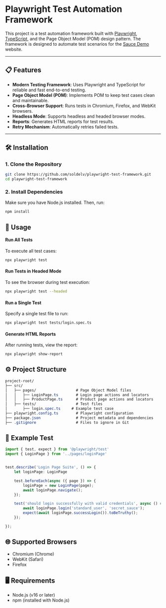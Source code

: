 # Playwright Test Automation Framework

This project is a test automation framework built with [Playwright](https://playwright.dev/), [TypeScript](https://www.typescriptlang.org/), and the Page Object Model (POM) design pattern. The framework is designed to automate test scenarios for the [Sauce Demo](https://www.saucedemo.com/) website.

---

## 📋 Features

- **Modern Testing Framework**: Uses Playwright and TypeScript for reliable and fast end-to-end testing.
- **Page Object Model (POM)**: Implements POM to keep test cases clean and maintainable.
- **Cross-Browser Support**: Runs tests in Chromium, Firefox, and WebKit browsers.
- **Headless Mode**: Supports headless and headed browser modes.
- **Reports**: Generates HTML reports for test results.
- **Retry Mechanism**: Automatically retries failed tests.

---

## 🛠️ Installation

### **1. Clone the Repository**
```bash
git clone https://github.com/soldelv/playwright-test-framework.git
cd playwright-test-framework
```
### **2. Install Dependencies**
Make sure you have Node.js installed. Then, run:
```bash
npm install
```

## 🚀 Usage
#### **Run All Tests**
To execute all test cases:
```bash
npx playwright test
```
#### **Run Tests in Headed Mode**
To see the browser during test execution:
```bash
npx playwright test --headed
```

#### **Run a Single Test**
Specify a single test file to run:
```bash
npx playwright test tests/login.spec.ts
```

#### **Generate HTML Reports**
After running tests, view the report:
```bash
npx playwright show-report
```

## ⚙️ Project Structure
```css
project-root/
├── src/
│   ├── pages/                  # Page Object Model files
│   │   ├── LoginPage.ts        # Login page actions and locators
│   │   ├── ProductPage.ts      # Product page actions and locators
│   ├── tests/                  # Test files
│       ├── login.spec.ts     # Example test case
├── playwright.config.ts        # Playwright configuration
├── package.json                # Project metadata and dependencies
├── .gitignore                  # Files to ignore in Git
```
## 🧪 Example Test
``` typescript
import { test, expect } from '@playwright/test'
import { LoginPage } from '../pages/loginPage'


test.describe('Login Page Suite', () => {
    let loginPage: LoginPage

    test.beforeEach(async ({ page }) => {
        loginPage = new LoginPage(page);
        await loginPage.navigate();
    });

    test('should login successfully with valid credentials', async () => {
        await loginPage.login('standard_user', 'secret_sauce');
        expect(await loginPage.successLogin()).toBeTruthy();
    });

});
``` 
## 🌐 Supported Browsers
- Chromium (Chrome)
- WebKit (Safari)
- Firefox

## 🖥️ Requirements
- Node.js (v16 or later)
- npm (installed with Node.js)
